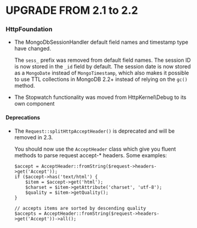 ﻿UPGRADE FROM 2.1 to 2.2
=======================

### HttpFoundation

 * The MongoDbSessionHandler default field names and timestamp type have changed.

   The `sess_` prefix was removed from default field names. The session ID is
   now stored in the `_id` field by default. The session date is now stored as a
   `MongoDate` instead of `MongoTimestamp`, which also makes it possible to use
   TTL collections in MongoDB 2.2+ instead of relying on the `gc()` method.

 * The Stopwatch functionality was moved from HttpKernel\Debug to its own component

#### Deprecations

 * The `Request::splitHttpAcceptHeader()` is deprecated and will be removed in 2.3.

   You should now use the `AcceptHeader` class which give you fluent methods to
   parse request accept-* headers. Some examples:

   ```
   $accept = AcceptHeader::fromString($request->headers->get('Accept'));
   if ($accept->has('text/html') {
       $item = $accept->get('html');
       $charset = $item->getAttribute('charset', 'utf-8');
       $quality = $item->getQuality();
   }

   // accepts items are sorted by descending quality
   $accepts = AcceptHeader::fromString($request->headers->get('Accept'))->all();

   ```
